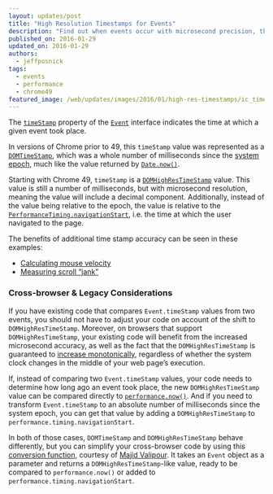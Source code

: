 ```yaml
---
layout: updates/post
title: "High Resolution Timestamps for Events"
description: "Find out when events occur with microsecond precision, thanks to DOMHighResTimeStamp."
published_on: 2016-01-29
updated_on: 2016-01-29
authors:
  - jeffposnick
tags:
  - events
  - performance
  - chrome49
featured_image: /web/updates/images/2016/01/high-res-timestamps/ic_timer_black.png
---
```


The [`timeStamp`](https://developer.mozilla.org/en-US/docs/Web/API/Event/timeStamp)
property of the [`Event`](https://developer.mozilla.org/en-US/docs/Web/API/Event)
interface indicates the time at which a given event took place.

In versions of Chrome prior to 49, this <code>timeStamp</code> value was
represented as a [`DOMTimeStamp`](https://developer.mozilla.org/en-US/docs/Web/API/DOMTimeStamp),
which was a whole number of milliseconds since the
[system epoch](https://en.wikipedia.org/wiki/Epoch_(reference_date)#Computing),
much like the value returned by
[`Date.now()`](https://developer.mozilla.org/en-US/docs/Web/JavaScript/Reference/Global_Objects/Date/now).

Starting with Chrome 49, <code>timeStamp</code> is a
[`DOMHighResTimeStamp`](https://developer.mozilla.org/en-US/docs/Web/API/DOMHighResTimeStamp)
value. This value is still a number of milliseconds, but with microsecond
resolution, meaning the value will include a decimal component. Additionally,
instead of the value being relative to the epoch, the value is relative to the
[`PerformanceTiming.navigationStart`](https://developer.mozilla.org/en-US/docs/Web/API/PerformanceTiming/navigationStart),
i.e. the time at which the user navigated to the page.

The benefits of additional time stamp accuracy can be seen in these examples:

  * [Calculating mouse velocity](https://googlechrome.github.io/samples/event-timestamp/index.html)
  * [Measuring scroll “jank”](http://rbyers.github.io/scroll-latency.html)

### Cross-browser & Legacy Considerations

If you have existing code that compares <code>Event.timeStamp</code> values from
two events, you should not have to adjust your code on account of the shift to
<code>DOMHighResTimeStamp</code>. Moreover, on browsers that support
<code>DOMHighResTimeStamp</code>, your existing code will benefit from the
increased microsecond accuracy, as well as the fact that the
<code>DOMHighResTimeStamp</code> is guaranteed to
[increase monotonically](http://mathworld.wolfram.com/MonotoneIncreasing.html),
regardless of whether the system clock changes in the middle of your web
page’s execution.

If, instead of comparing two <code>Event.timeStamp</code> values, your code
needs to determine how long ago an event took place, the new
<code>DOMHighResTimeStamp</code> value can be compared directly to
[`performance.now()`](https://developer.mozilla.org/en-US/docs/Web/API/Performance/now).
And if you need to transform <code>Event.timeStamp</code> to an absolute number
of milliseconds since the system epoch, you can get that value by adding a
<code>DOMHighResTimeStamp</code> to <code>performance.timing.navigationStart</code>.

In both of those cases, <code>DOMTimeStamp</code> and <code>DOMHighResTimeStamp</code>
behave differently, but you can simplify your cross-browser code by using this
[conversion function](https://github.com/majido/high-resolution-timestamp-polyfill/blob/master/translate-timeStamp.js),
courtesy of [Majid Valipour](https://github.com/majido). It takes an
<code>Event</code> object as a parameter and returns a
<code>DOMHighResTimeStamp</code>-like value, ready to be compared to
<code>performance.now()</code> or added to
<code>performance.timing.navigationStart</code>.
